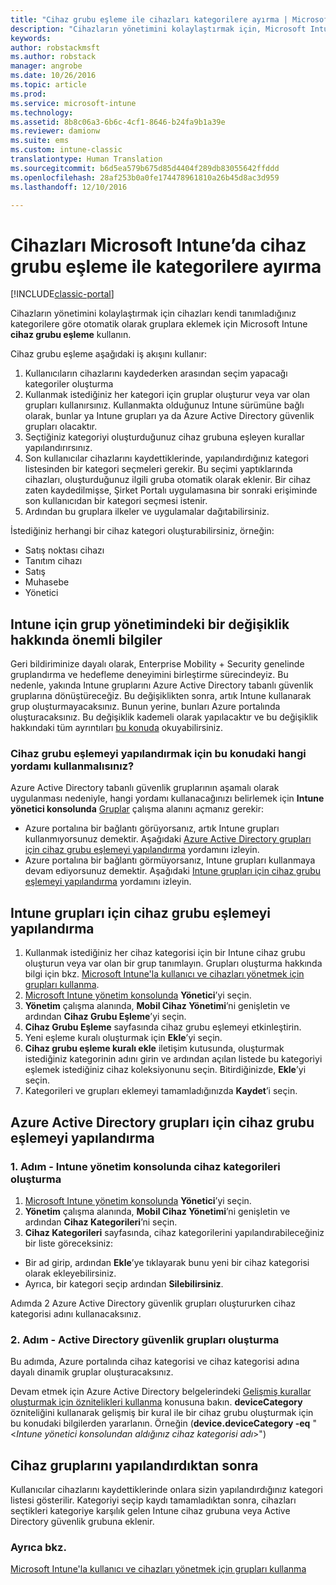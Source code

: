 ```yaml
---
title: "Cihaz grubu eşleme ile cihazları kategorilere ayırma | Microsoft Docs"
description: "Cihazların yönetimini kolaylaştırmak için, Microsoft Intune cihaz grubu eşleme özelliğini kullanarak bu cihazları kendi tanımladığınız kategoriler altında gruplandırın."
keywords: 
author: robstackmsft
ms.author: robstack
manager: angrobe
ms.date: 10/26/2016
ms.topic: article
ms.prod: 
ms.service: microsoft-intune
ms.technology: 
ms.assetid: 8b8c06a3-6b6c-4cf1-8646-b24fa9b1a39e
ms.reviewer: damionw
ms.suite: ems
ms.custom: intune-classic
translationtype: Human Translation
ms.sourcegitcommit: b6d5ea579b675d85d4404f289db83055642ffddd
ms.openlocfilehash: 28af253b0a0fe174478961810a26b45d8ac3d959
ms.lasthandoff: 12/10/2016

---
```


# <a name="categorize-devices-with-device-group-mapping-in-microsoft-intune"></a>Cihazları Microsoft Intune’da cihaz grubu eşleme ile kategorilere ayırma

[!INCLUDE[classic-portal](../includes/classic-portal.md)]

Cihazların yönetimini kolaylaştırmak için cihazları kendi tanımladığınız kategorilere göre otomatik olarak gruplara eklemek için Microsoft Intune **cihaz grubu eşleme** kullanın. 

Cihaz grubu eşleme aşağıdaki iş akışını kullanır:
1. Kullanıcıların cihazlarını kaydederken arasından seçim yapacağı kategoriler oluşturma
2. Kullanmak istediğiniz her kategori için gruplar oluşturur veya var olan grupları kullanırsınız. Kullanmakta olduğunuz Intune sürümüne bağlı olarak, bunlar ya Intune grupları ya da Azure Active Directory güvenlik grupları olacaktır.
2. Seçtiğiniz kategoriyi oluşturduğunuz cihaz grubuna eşleyen kurallar yapılandırırsınız.
3. Son kullanıcılar cihazlarını kaydettiklerinde, yapılandırdığınız kategori listesinden bir kategori seçmeleri gerekir. Bu seçimi yaptıklarında cihazları, oluşturduğunuz ilgili gruba otomatik olarak eklenir. Bir cihaz zaten kaydedilmişse, Şirket Portalı uygulamasına bir sonraki erişiminde son kullanıcıdan bir kategori seçmesi istenir.
4. Ardından bu gruplara ilkeler ve uygulamalar dağıtabilirsiniz.

İstediğiniz herhangi bir cihaz kategori oluşturabilirsiniz, örneğin:
* Satış noktası cihazı
* Tanıtım cihazı
* Satış
* Muhasebe
* Yönetici

## <a name="important-information-about-a-change-in-group-management-for-intune"></a>Intune için grup yönetimindeki bir değişiklik hakkında önemli bilgiler

Geri bildiriminize dayalı olarak, Enterprise Mobility + Security genelinde gruplandırma ve hedefleme deneyimini birleştirme sürecindeyiz. Bu nedenle, yakında Intune gruplarını Azure Active Directory tabanlı güvenlik gruplarına dönüştüreceğiz. Bu değişiklikten sonra, artık Intune kullanarak grup oluşturmayacaksınız. Bunun yerine, bunları Azure portalında oluşturacaksınız. Bu değişiklik kademeli olarak yapılacaktır ve bu değişiklik hakkındaki tüm ayrıntıları [bu konuda](use-groups-to-manage-users-and-devices-with-microsoft-intune.md) okuyabilirsiniz.

### <a name="which-procedure-in-this-topic-should-you-use-to-configure-device-group-mapping"></a>Cihaz grubu eşlemeyi yapılandırmak için bu konudaki hangi yordamı kullanmalısınız?

Azure Active Directory tabanlı güvenlik gruplarının aşamalı olarak uygulanması nedeniyle, hangi yordamı kullanacağınızı belirlemek için **Intune yönetici konsolunda** [Gruplar](https://manage.microsoft.com) çalışma alanını açmanız gerekir:

-  Azure portalına bir bağlantı görüyorsanız, artık Intune grupları kullanmıyorsunuz demektir. Aşağıdaki [Azure Active Directory grupları için cihaz grubu eşlemeyi yapılandırma](/intune/deploy-use/categorize-devices-with-device-group-mapping-in-microsoft-intune#how-to-configure-device-group-mapping-for-azure-active-directory-groups) yordamını izleyin.
-  Azure portalına bir bağlantı görmüyorsanız, Intune grupları kullanmaya devam ediyorsunuz demektir. Aşağıdaki [Intune grupları için cihaz grubu eşlemeyi yapılandırma](/intune/deploy-use/categorize-devices-with-device-group-mapping-in-microsoft-intune#how-to-configure-device-group-mapping-for-intune-groups) yordamını izleyin.

## <a name="how-to-configure-device-group-mapping-for-intune-groups"></a>Intune grupları için cihaz grubu eşlemeyi yapılandırma
1. Kullanmak istediğiniz her cihaz kategorisi için bir Intune cihaz grubu oluşturun veya var olan bir grup tanımlayın. Grupları oluşturma hakkında bilgi için bkz. [Microsoft Intune'la kullanıcı ve cihazları yönetmek için grupları kullanma](use-groups-to-manage-users-and-devices-with-microsoft-intune.md).
2. [Microsoft Intune yönetim konsolunda](https://manage.microsoft.com) **Yönetici**’yi seçin.
3. **Yönetim** çalışma alanında, **Mobil Cihaz Yönetimi**’ni genişletin ve ardından **Cihaz Grubu Eşleme**’yi seçin.
4. **Cihaz Grubu Eşleme** sayfasında cihaz grubu eşlemeyi etkinleştirin.
5. Yeni eşleme kuralı oluşturmak için **Ekle**’yi seçin.
6. **Cihaz grubu eşleme kuralı ekle** iletişim kutusunda, oluşturmak istediğiniz kategorinin adını girin ve ardından açılan listede bu kategoriyi eşlemek istediğiniz cihaz koleksiyonunu seçin. Bitirdiğinizde, **Ekle**’yi seçin.
7. Kategorileri ve grupları eklemeyi tamamladığınızda **Kaydet**’i seçin.



## <a name="how-to-configure-device-group-mapping-for-azure-active-directory-groups"></a>Azure Active Directory grupları için cihaz grubu eşlemeyi yapılandırma

### <a name="step-1---create-device-categories-in-the-intune-administration-console"></a>1. Adım - Intune yönetim konsolunda cihaz kategorileri oluşturma
1. [Microsoft Intune yönetim konsolunda](https://manage.microsoft.com) **Yönetici**’yi seçin.
3. **Yönetim** çalışma alanında, **Mobil Cihaz Yönetimi**’ni genişletin ve ardından **Cihaz Kategorileri**’ni seçin.
4. **Cihaz Kategorileri** sayfasında, cihaz kategorilerini yapılandırabileceğiniz bir liste göreceksiniz: 
- Bir ad girip, ardından **Ekle**’ye tıklayarak bunu yeni bir cihaz kategorisi olarak ekleyebilirsiniz.
- Ayrıca, bir kategori seçip ardından **Silebilirsiniz**.

Adımda 2 Azure Active Directory güvenlik grupları oluştururken cihaz kategorisi adını kullanacaksınız.

### <a name="step-2---create-azure-active-directory-security-groups"></a>2. Adım - Active Directory güvenlik grupları oluşturma

Bu adımda, Azure portalında cihaz kategorisi ve cihaz kategorisi adına dayalı dinamik gruplar oluşturacaksınız.

Devam etmek için Azure Active Directory belgelerindeki [Gelişmiş kurallar oluşturmak için öznitelikleri kullanma](https://azure.microsoft.com/en-us/documentation/articles/active-directory-accessmanagement-groups-with-advanced-rules/#using-attributes-to-create-rules-for-device-objects) konusuna bakın.
**deviceCategory** özniteliğini kullanarak gelişmiş bir kural ile bir cihaz grubu oluşturmak için bu konudaki bilgilerden yararlanın.
Örneğin (**device.deviceCategory -eq** "<*Intune yönetici konsolundan aldığınız cihaz kategorisi adı*>")


## <a name="after-you-configure-device-groups"></a>Cihaz gruplarını yapılandırdıktan sonra

Kullanıcılar cihazlarını kaydettiklerinde onlara sizin yapılandırdığınız kategori listesi gösterilir. Kategoriyi seçip kaydı tamamladıktan sonra, cihazları seçtikleri kategoriye karşılık gelen Intune cihaz grubuna veya Active Directory güvenlik grubuna eklenir.

### <a name="see-also"></a>Ayrıca bkz.
[Microsoft Intune'la kullanıcı ve cihazları yönetmek için grupları kullanma](use-groups-to-manage-users-and-devices-with-microsoft-intune.md)

